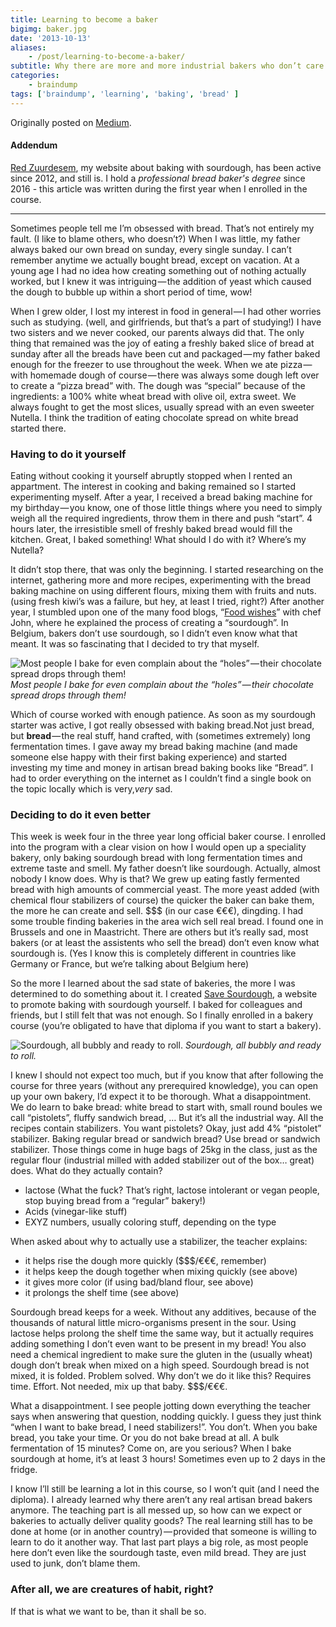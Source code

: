 ```yaml
---
title: Learning to become a baker
bigimg: baker.jpg
date: '2013-10-13'
aliases:
    - /post/learning-to-become-a-baker/
subtitle: Why there are more and more industrial bakers who don’t care what they sell. 
categories:
    - braindump
tags: ['braindump', 'learning', 'baking', 'bread' ]
---
```


Originally posted on [Medium](https://medium.com/this-happened-to-me/learning-to-become-a-baker-99c0d2c3388a).

#### Addendum

[Red Zuurdesem](https://redzuurdesem.be), my website about baking with sourdough, has been active since 2012, and still is. I hold a _professional bread baker's degree_ since 2016 - this article was written during the first year when I enrolled in the course.

<hr/>

Sometimes people tell me I’m obsessed with bread. That’s not entirely my fault. (I like to blame others, who doesn’t?) When I was little, my father always baked our own bread on sunday, every single sunday. I can’t remember anytime we actually bought bread, except on vacation. At a young age I had no idea how creating something out of nothing actually worked, but I knew it was intriguing — the addition of yeast which caused the dough to bubble up within a short period of time, wow!

When I grew older, I lost my interest in food in general — I had other worries such as studying. (well, and girlfriends, but that’s a part of studying!) I have two sisters and we never cooked, our parents always did that. The only thing that remained was the joy of eating a freshly baked slice of bread at sunday after all the breads have been cut and packaged — my father baked enough for the freezer to use throughout the week.
When we ate pizza — with homemade dough of course — there was always some dough left over to create a “pizza bread” with. The dough was “special” because of the ingredients: a 100% white wheat bread with olive oil, extra sweet. We always fought to get the most slices, usually spread with an even sweeter Nutella. I think the tradition of eating chocolate spread on white bread started there.

### Having to do it yourself

Eating without cooking it yourself abruptly stopped when I rented an appartment. The interest in cooking and baking remained so I started experimenting myself. After a year, I received a bread baking machine for my birthday — you know, one of those little things where you need to simply weigh all the required ingredients, throw them in there and push “start”. 4 hours later, the irresistible smell of freshly baked bread would fill the kitchen. Great, I baked something! What should I do with it? Where’s my Nutella?

It didn’t stop there, that was only the beginning. I started researching on the internet, gathering more and more recipes, experimenting with the bread baking machine on using different flours, mixing them with fruits and nuts. (using fresh kiwi’s was a failure, but hey, at least I tried, right?)
After another year, I stumbled upon one of the many food blogs, “[Food wishes](http://foodwishes.blogspot.be/2008/03/follow-sourdough-day-1-can-you-say.html)” with chef John, where he explained the process of creating a “sourdough”. In Belgium, bakers don’t use sourdough, so I didn’t even know what that meant. It was so fascinating that I decided to try that myself.

![Most people I bake for even complain about the “holes” — their chocolate spread drops through them!](/img/brood1.jpg)
_Most people I bake for even complain about the “holes” — their chocolate spread drops through them!_

Which of course worked with enough patience. As soon as my sourdough starter was active, I got really obsessed with baking bread.Not just bread, but **bread** — the real stuff, hand crafted, with (sometimes extremely) long fermentation times. I gave away my bread baking machine (and made someone else happy with their first baking experience) and started investing my time and money in artisan bread baking books like “Bread”. I had to order everything on the internet as I couldn’t find a single book on the topic locally which is very,_very_ sad.

### Deciding to do it even better

This week is week four in the three year long official baker course. I enrolled into the program with a clear vision on how I would open up a speciality bakery, only baking sourdough bread with long fermentation times and extreme taste and smell. My father doesn’t like sourdough. Actually, almost nobody I know does. Why is that? We grew up eating fastly fermented bread with high amounts of commercial yeast. The more yeast added (with chemical flour stabilizers of course) the quicker the baker can bake them, the more he can create and sell. $$$ (in our case €€€), dingding.
I had some trouble finding bakeries in the area wich sell real bread. I found one in Brussels and one in Maastricht. There are others but it’s really sad, most bakers (or at least the assistents who sell the bread) don’t even know what sourdough is. (Yes I know this is completely different in countries like Germany or France, but we’re talking about Belgium here)

So the more I learned about the sad state of bakeries, the more I was determined to do something about it. I created [Save Sourdough](http://www.redzuurdesem.be), a website to promote baking with sourdough yourself. I baked for colleagues and friends, but I still felt that was not enough. So I finally enrolled in a bakery course (you’re obligated to have that diploma if you want to start a bakery).

![Sourdough, all bubbly and ready to roll.](/img/brood2.jpg)
_Sourdough, all bubbly and ready to roll._

I knew I should not expect too much, but if you know that after following the course for three years (without any prerequired knowledge), you can open up your own bakery, I’d expect it to be thorough.
What a disappointment. We do learn to bake bread: white bread to start with, small round boules we call “pistolets”, fluffy sandwich bread, … But it’s all the industrial way. All the recipes contain stabilizers. You want pistolets? Okay, just add 4% “pistolet” stabilizer. Baking regular bread or sandwich bread? Use bread or sandwich stabilizer. Those things come in huge bags of 25kg in the class, just as the regular flour (industrial milled with added stabilizer out of the box… great) does. What do they actually contain?

- lactose (What the fuck? That’s right, lactose intolerant or vegan people, stop buying bread from a “regular” bakery!)
- Acids (vinegar-like stuff)
- EXYZ numbers, usually coloring stuff, depending on the type

When asked about why to actually use a stabilizer, the teacher explains:

- it helps rise the dough more quickly ($$$/€€€, remember)
- it helps keep the dough together when mixing quickly (see above)
- it gives more color (if using bad/bland flour, see above)
- it prolongs the shelf time (see above)

Sourdough bread keeps for a week. Without any additives, because of the thousands of natural little micro-organisms present in the sour. Using lactose helps prolong the shelf time the same way, but it actually requires adding something I don’t even want to be present in my bread! You also need a chemical ingredient to make sure the gluten in the (usually wheat) dough don’t break when mixed on a high speed. Sourdough bread is not mixed, it is folded. Problem solved. Why don’t we do it like this? Requires time. Effort. Not needed, mix up that baby. $$$/€€€.

What a disappointment. I see people jotting down everything the teacher says when answering that question, nodding quickly. I guess they just think “when I want to bake bread, I need stabilizers!”. You don’t. When you bake bread, you take your time. Or you do not bake bread at all.
A bulk fermentation of 15 minutes? Come on, are you serious? When I bake sourdough at home, it’s at least 3 hours! Sometimes even up to 2 days in the fridge.

I know I’ll still be learning a lot in this course, so I won’t quit (and I need the diploma). I already learned why there aren’t any real artisan bread bakers anymore. The teaching part is all messed up, so how can we expect or bakeries to actually deliver quality goods? The real learning still has to be done at home (or in another country) — provided that someone is willing to learn to do it another way. That last part plays a big role, as most people here don’t even like the sourdough taste, even mild bread. They are just used to junk, don’t blame them.

### After all, we are creatures of habit, right?

If that is what we want to be, than it shall be so.